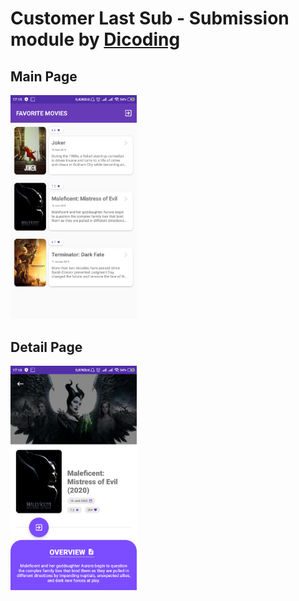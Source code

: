 # Customer Last Sub - Submission module by [Dicoding](https://www.dicoding.com)



**Main Page**
---

<img src="https://github.com/im-o/MyResource/blob/master/image-last-submission/Screenshot_2019-10-30-17-15-57-197_com.stimednp.boxofficefavoritecuk.png" width="40%" height="40%">


**Detail Page**
---

<img src="https://github.com/im-o/MyResource/blob/master/image-last-submission/Screenshot_2019-10-30-17-16-05-540_com.stimednp.boxofficefavoritecuk.png" width="40%" height="40%">

